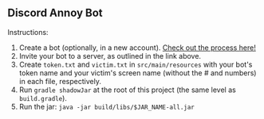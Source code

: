 Discord Annoy Bot
-
Instructions:
1. Create a bot (optionally, in a new account). [Check out the process here!](https://github.com/reactiflux/discord-irc/wiki/Creating-a-discord-bot-&-getting-a-token)
2. Invite your bot to a server, as outlined in the link above.
3. Create `token.txt` and `victim.txt` in `src/main/resources` with your bot's token name and your victim's screen name (without the # and numbers) in each file, respectively.
4. Run `gradle shadowJar` at the root of this project (the same level as `build.gradle`).
5. Run the jar: `java -jar build/libs/$JAR_NAME-all.jar`